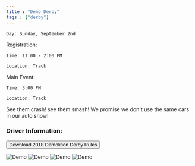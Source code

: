 ```yaml
---
title : "Demo Derby"
tags : ["derby"]
---
```


`Day: Sunday, September 2nd`

Registration:

`Time: 11:00 - 2:00 PM` 

`Location: Track`

Main Event:

`Time: 3:00 PM` 

`Location: Track`

See them crash! see them smash! We promise we don't use the same cars in our auto show!

### Driver Information:

<button onclick="window.open('/docs/2018-demolition-derby-rules.pdf')">Download 2018 Demolition Derby Rules <i class="fa fa-file-pdf-o"></i></button>

![Demo](/img/events/demo-derby/demo1.jpg)
![Demo](/img/events/demo-derby/demo2.jpg)
![Demo](/img/events/demo-derby/demo3.jpg)
![Demo](/img/events/demo-derby/demo4.jpg)
